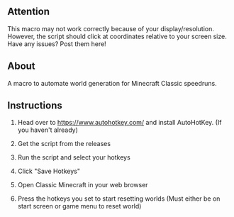 ## Attention ##

This macro may not work correctly because of your display/resolution. 
However, the script should click at coordinates relative to your screen size.
Have any issues? Post them here!

## About ##

A macro to automate world generation for Minecraft Classic speedruns.

## Instructions ##

1) Head over to https://www.autohotkey.com/ and install AutoHotKey. (If you haven't already)

2) Get the script from the releases

3) Run the script and select your hotkeys

4) Click "Save Hotkeys"

5) Open Classic Minecraft in your web browser

6) Press the hotkeys you set to start resetting worlds (Must either be on start screen or game menu to reset world)
